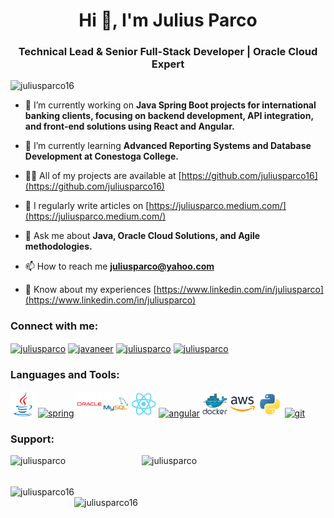<h1 align="center">Hi 👋, I'm Julius Parco</h1>
<h3 align="center">Technical Lead & Senior Full-Stack Developer | Oracle Cloud Expert</h3>

<p align="left"> <img src="https://komarev.com/ghpvc/?username=juliusparco16&label=Profile%20views&color=0e75b6&style=flat" alt="juliusparco16" /> </p>

- 🔭 I’m currently working on **Java Spring Boot projects for international banking clients, focusing on backend development, API integration, and front-end solutions using React and Angular.**

- 🌱 I’m currently learning **Advanced Reporting Systems and Database Development at Conestoga College.**

- 👨‍💻 All of my projects are available at [https://github.com/juliusparco16](https://github.com/juliusparco16)

- 📝 I regularly write articles on [https://juliusparco.medium.com/](https://juliusparco.medium.com/)

- 💬 Ask me about **Java, Oracle Cloud Solutions, and Agile methodologies.**

- 📫 How to reach me **juliusparco@yahoo.com**

- 📄 Know about my experiences [https://www.linkedin.com/in/juliusparco](https://www.linkedin.com/in/juliusparco)

<h3 align="left">Connect with me:</h3>
<p align="left">
<a href="https://linkedin.com/in/juliusparco" target="blank"><img align="center" src="https://raw.githubusercontent.com/rahuldkjain/github-profile-readme-generator/master/src/images/icons/Social/linked-in-alt.svg" alt="juliusparco" height="30" width="40" /></a>
<a href="https://stackoverflow.com/users/javaneer" target="blank"><img align="center" src="https://raw.githubusercontent.com/rahuldkjain/github-profile-readme-generator/master/src/images/icons/Social/stack-overflow.svg" alt="javaneer" height="30" width="40" /></a>
<a href="https://fb.com/juliusparco" target="blank"><img align="center" src="https://raw.githubusercontent.com/rahuldkjain/github-profile-readme-generator/master/src/images/icons/Social/facebook.svg" alt="juliusparco" height="30" width="40" /></a>
<a href="https://instagram.com/juliusparco" target="blank"><img align="center" src="https://raw.githubusercontent.com/rahuldkjain/github-profile-readme-generator/master/src/images/icons/Social/instagram.svg" alt="juliusparco" height="30" width="40" /></a>
</p>

<h3 align="left">Languages and Tools:</h3>
<p align="left">
  <!-- Java and related technologies -->
  <a href="https://www.java.com" target="_blank" rel="noreferrer"><img src="https://raw.githubusercontent.com/devicons/devicon/master/icons/java/java-original.svg" alt="java" width="40" height="40"/></a>
  <a href="https://spring.io/" target="_blank" rel="noreferrer"><img src="https://www.vectorlogo.zone/logos/springio/springio-icon.svg" alt="spring" width="40" height="40"/></a>
  <!-- Oracle and databases -->
  <a href="https://www.oracle.com/database/" target="_blank" rel="noreferrer"><img src="https://raw.githubusercontent.com/devicons/devicon/master/icons/oracle/oracle-original.svg" alt="oracle" width="40" height="40"/></a>
  <a href="https://www.mysql.com/" target="_blank" rel="noreferrer"><img src="https://raw.githubusercontent.com/devicons/devicon/master/icons/mysql/mysql-original-wordmark.svg" alt="mysql" width="40" height="40"/></a>
  <!-- Front-end technologies -->
  <a href="https://reactjs.org/" target="_blank" rel="noreferrer"><img src="https://raw.githubusercontent.com/devicons/devicon/master/icons/react/react-original.svg" alt="react" width="40" height="40"/></a>
  <a href="https://angular.io/" target="_blank" rel="noreferrer"><img src="https://angular.io/assets/images/logos/angular/angular.svg" alt="angular" width="40" height="40"/></a>
  <!-- Cloud and DevOps -->
  <a href="https://www.docker.com/" target="_blank" rel="noreferrer"><img src="https://raw.githubusercontent.com/devicons/devicon/master/icons/docker/docker-original-wordmark.svg" alt="docker" width="40" height="40"/></a>
  <a href="https://aws.amazon.com" target="_blank" rel="noreferrer"><img src="https://raw.githubusercontent.com/devicons/devicon/master/icons/amazonwebservices/amazonwebservices-original-wordmark.svg" alt="aws" width="40" height="40"/></a>
  <!-- Python for versatility in scripting and automation -->
  <a href="https://www.python.org" target="_blank" rel="noreferrer"><img src="https://raw.githubusercontent.com/devicons/devicon/master/icons/python/python-original.svg" alt="python" width="40" height="40"/></a>
  <!-- Additional tools -->
  <a href="https://git-scm.com/" target="_blank" rel="noreferrer"><img src="https://www.vectorlogo.zone/logos/git-scm/git-scm-icon.svg" alt="git" width="40" height="40"/></a>
</p>


<h3 align="left">Support:</h3>
<p><a href="https://www.buymeacoffee.com/juliusparco"> <img align="left" src="https://cdn.buymeacoffee.com/buttons/v2/default-yellow.png" height="50" width="210" alt="juliusparco" /></a><a href="https://ko-fi.com/juliusparco"> <img align="left" src="https://cdn.ko-fi.com/cdn/kofi3.png?v=3" height="50" width="210" alt="juliusparco" /></a></p><br><br>

<p><img align="left" src="https://github-readme-stats.vercel.app/api/top-langs?username=juliusparco16&show_icons=true&locale=en&layout=compact" alt="juliusparco16" /></p>

<p>&nbsp;<img align="center" src="https://github-readme-stats.vercel.app/api?username=juliusparco16&show_icons=true&locale=en" alt="juliusparco16" /></p>
